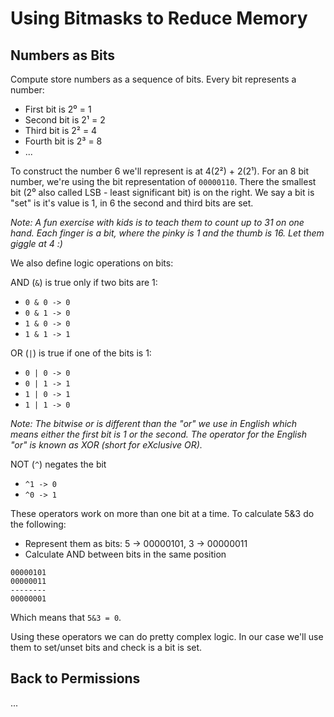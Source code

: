 # Using Bitmasks to Reduce Memory


## Numbers as Bits

Compute store numbers as a sequence of bits. Every bit represents a number:

- First bit is 2⁰ = 1
- Second bit is 2¹ = 2
- Third bit is 2² = 4
- Fourth bit is 2³ = 8
- ...

To construct the number 6 we'll represent is at 4(2²) + 2(2¹).
For an 8 bit number, we're using the bit representation of `00000110`. There the smallest bit (2⁰ also called LSB - least significant bit) is on the right. We say a bit is "set" is it's value is 1, in 6 the second and third bits are set.

_Note: A fun exercise with kids is to teach them to count up to 31 on one hand. Each finger is a bit, where the pinky is 1 and the thumb is 16. Let them giggle at 4 :)_

We also define logic operations on bits:

AND (`&`) is true only if two bits are 1: 
- `0 & 0 -> 0`
- `0 & 1 -> 0`
- `1 & 0 -> 0`
- `1 & 1 -> 1`

OR (`|`) is true if one of the bits is 1:
- `0 | 0 -> 0`
- `0 | 1 -> 1`
- `1 | 0 -> 1`
- `1 | 1 -> 0`

_Note: The bitwise or is different than the "or" we use in English which means either the first bit is 1 or the second. The operator for the English "or" is known as XOR (short for eXclusive OR)._

NOT (`^`) negates the bit
- `^1 -> 0`
- `^0 -> 1`

These operators work on more than one bit at a time. To calculate 5&3 do the following:
- Represent them as bits: 5 -> 00000101, 3 -> 00000011
- Calculate AND between bits in the same position

```
00000101
00000011
--------
00000001
```

Which means that `5&3 = 0`.
    

Using these operators we can do pretty complex logic. In our case we'll use them to set/unset bits and check is a bit is set.

## Back to Permissions
...

